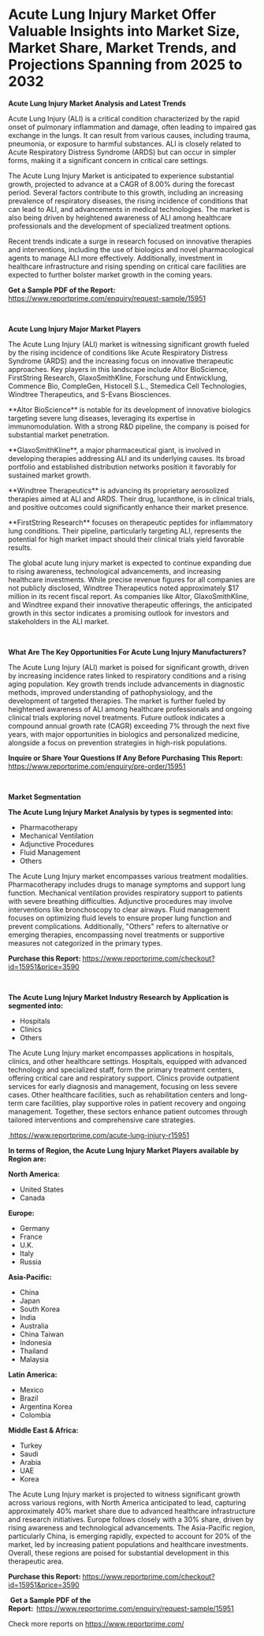 <p><h1>Acute Lung Injury Market Offer Valuable Insights into Market Size, Market Share, Market Trends, and Projections Spanning from 2025 to 2032</h1></p><p><strong>Acute Lung Injury Market Analysis and Latest Trends</strong></p>
<p><p>Acute Lung Injury (ALI) is a critical condition characterized by the rapid onset of pulmonary inflammation and damage, often leading to impaired gas exchange in the lungs. It can result from various causes, including trauma, pneumonia, or exposure to harmful substances. ALI is closely related to Acute Respiratory Distress Syndrome (ARDS) but can occur in simpler forms, making it a significant concern in critical care settings.</p><p>The Acute Lung Injury Market is anticipated to experience substantial growth, projected to advance at a CAGR of 8.00% during the forecast period. Several factors contribute to this growth, including an increasing prevalence of respiratory diseases, the rising incidence of conditions that can lead to ALI, and advancements in medical technologies. The market is also being driven by heightened awareness of ALI among healthcare professionals and the development of specialized treatment options.</p><p>Recent trends indicate a surge in research focused on innovative therapies and interventions, including the use of biologics and novel pharmacological agents to manage ALI more effectively. Additionally, investment in healthcare infrastructure and rising spending on critical care facilities are expected to further bolster market growth in the coming years.</p></p>
<p><strong>Get a Sample PDF of the Report:&nbsp;</strong> <a href="https://www.reportprime.com/enquiry/request-sample/15951?utm_campaign=2477&utm_medium=2&utm_source=Github&utm_content=ia&utm_term=20032025&utm_id=acute-lung-injury">https://www.reportprime.com/enquiry/request-sample/15951</a></p>
<p>&nbsp;</p>
<p><strong>Acute Lung Injury Major Market Players</strong></p>
<p><p>The Acute Lung Injury (ALI) market is witnessing significant growth fueled by the rising incidence of conditions like Acute Respiratory Distress Syndrome (ARDS) and the increasing focus on innovative therapeutic approaches. Key players in this landscape include Altor BioScience, FirstString Research, GlaxoSmithKline, Forschung und Entwicklung, Commence Bio, CompleGen, Histocell S.L., Stemedica Cell Technologies, Windtree Therapeutics, and S-Evans Biosciences.</p><p>**Altor BioScience** is notable for its development of innovative biologics targeting severe lung diseases, leveraging its expertise in immunomodulation. With a strong R&D pipeline, the company is poised for substantial market penetration.</p><p>**GlaxoSmithKline**, a major pharmaceutical giant, is involved in developing therapies addressing ALI and its underlying causes. Its broad portfolio and established distribution networks position it favorably for sustained market growth.</p><p>**Windtree Therapeutics** is advancing its proprietary aerosolized therapies aimed at ALI and ARDS. Their drug, lucanthone, is in clinical trials, and positive outcomes could significantly enhance their market presence.</p><p>**FirstString Research** focuses on therapeutic peptides for inflammatory lung conditions. Their pipeline, particularly targeting ALI, represents the potential for high market impact should their clinical trials yield favorable results.</p><p>The global acute lung injury market is expected to continue expanding due to rising awareness, technological advancements, and increasing healthcare investments. While precise revenue figures for all companies are not publicly disclosed, Windtree Therapeutics noted approximately $17 million in its recent fiscal report. As companies like Altor, GlaxoSmithKline, and Windtree expand their innovative therapeutic offerings, the anticipated growth in this sector indicates a promising outlook for investors and stakeholders in the ALI market.</p></p>
<p>&nbsp;</p>
<p><strong>What Are The Key Opportunities For Acute Lung Injury Manufacturers?</strong></p>
<p><p>The Acute Lung Injury (ALI) market is poised for significant growth, driven by increasing incidence rates linked to respiratory conditions and a rising aging population. Key growth trends include advancements in diagnostic methods, improved understanding of pathophysiology, and the development of targeted therapies. The market is further fueled by heightened awareness of ALI among healthcare professionals and ongoing clinical trials exploring novel treatments. Future outlook indicates a compound annual growth rate (CAGR) exceeding 7% through the next five years, with major opportunities in biologics and personalized medicine, alongside a focus on prevention strategies in high-risk populations.</p></p>
<p><strong>Inquire or Share Your Questions If Any Before Purchasing This Report:</strong> <a href="https://www.reportprime.com/enquiry/pre-order/15951?utm_campaign=2477&utm_medium=2&utm_source=Github&utm_content=ia&utm_term=20032025&utm_id=acute-lung-injury">https://www.reportprime.com/enquiry/pre-order/15951</a></p>
<p>&nbsp;</p>
<p><strong>Market Segmentation</strong></p>
<p><strong>The Acute Lung Injury Market Analysis by types is segmented into:</strong></p>
<p><ul><li>Pharmacotherapy</li><li>Mechanical Ventilation</li><li>Adjunctive Procedures</li><li>Fluid Management</li><li>Others</li></ul></p>
<p><p>The Acute Lung Injury market encompasses various treatment modalities. Pharmacotherapy includes drugs to manage symptoms and support lung function. Mechanical ventilation provides respiratory support to patients with severe breathing difficulties. Adjunctive procedures may involve interventions like bronchoscopy to clear airways. Fluid management focuses on optimizing fluid levels to ensure proper lung function and prevent complications. Additionally, "Others" refers to alternative or emerging therapies, encompassing novel treatments or supportive measures not categorized in the primary types.</p></p>
<p><strong>Purchase this Report:&nbsp;</strong><a href="https://www.reportprime.com/checkout?id=15951&price=3590&utm_campaign=2477&utm_medium=2&utm_source=Github&utm_content=ia&utm_term=20032025&utm_id=acute-lung-injury">https://www.reportprime.com/checkout?id=15951&price=3590</a></p>
<p>&nbsp;</p>
<p><strong>The Acute Lung Injury Market Industry Research by Application is segmented into:</strong></p>
<p><ul><li>Hospitals</li><li>Clinics</li><li>Others</li></ul></p>
<p><p>The Acute Lung Injury market encompasses applications in hospitals, clinics, and other healthcare settings. Hospitals, equipped with advanced technology and specialized staff, form the primary treatment centers, offering critical care and respiratory support. Clinics provide outpatient services for early diagnosis and management, focusing on less severe cases. Other healthcare facilities, such as rehabilitation centers and long-term care facilities, play supportive roles in patient recovery and ongoing management. Together, these sectors enhance patient outcomes through tailored interventions and comprehensive care strategies.</p></p>
<p><a href="https://www.reportprime.com/acute-lung-injury-r15951?utm_campaign=2477&utm_medium=2&utm_source=Github&utm_content=ia&utm_term=20032025&utm_id=acute-lung-injury">&nbsp;https://www.reportprime.com/acute-lung-injury-r15951</a></p>
<p><strong>In terms of Region, the Acute Lung Injury Market Players available by Region are:</strong></p>
<p>
    <p> <strong> North America: </strong>
        <ul>
            <li>United States</li>
            <li>Canada</li>
        </ul>
        </p> 
    <p> <strong> Europe: </strong>
        <ul>
            <li>Germany</li>
            <li>France</li>
            <li>U.K.</li>
            <li>Italy</li>
            <li>Russia</li>
        </ul>
        </p> 
    <p> <strong> Asia-Pacific: </strong>
        <ul>
            <li>China</li>
            <li>Japan</li>
            <li>South Korea</li>
            <li>India</li>
            <li>Australia</li>
            <li>China Taiwan</li>
            <li>Indonesia</li>
            <li>Thailand</li>
            <li>Malaysia</li>
        </ul>
        </p> 
    <p> <strong> Latin America: </strong>
        <ul>
            <li>Mexico</li>
            <li>Brazil</li>
            <li>Argentina Korea</li>
            <li>Colombia</li>
        </ul>
        </p> 
    <p> <strong> Middle East & Africa: </strong>
        <ul>
            <li>Turkey</li>
            <li>Saudi</li>
            <li>Arabia</li>
            <li>UAE</li>
            <li>Korea</li>
        </ul>
    </p>
    </p>
<p><p>The Acute Lung Injury market is projected to witness significant growth across various regions, with North America anticipated to lead, capturing approximately 40% market share due to advanced healthcare infrastructure and research initiatives. Europe follows closely with a 30% share, driven by rising awareness and technological advancements. The Asia-Pacific region, particularly China, is emerging rapidly, expected to account for 20% of the market, led by increasing patient populations and healthcare investments. Overall, these regions are poised for substantial development in this therapeutic area.</p></p>
<p><strong>Purchase this Report: </strong><a href="https://www.reportprime.com/checkout?id=15951&price=3590&utm_campaign=2477&utm_medium=2&utm_source=Github&utm_content=ia&utm_term=20032025&utm_id=acute-lung-injury">https://www.reportprime.com/checkout?id=15951&price=3590</a></p>
<p>&nbsp;<strong>Get a Sample PDF of the Report:&nbsp;&nbsp;</strong><a href="https://www.reportprime.com/enquiry/request-sample/15951?utm_campaign=2477&utm_medium=2&utm_source=Github&utm_content=ia&utm_term=20032025&utm_id=acute-lung-injury">https://www.reportprime.com/enquiry/request-sample/15951</a></p>
<p><strong></strong></p>
<p>Check more reports on <a href="https://www.reportprime.com/?utm_campaign=2477&utm_medium=2&utm_source=Github&utm_content=ia&utm_term=20032025&utm_id=acute-lung-injury">https://www.reportprime.com/</a></p>
